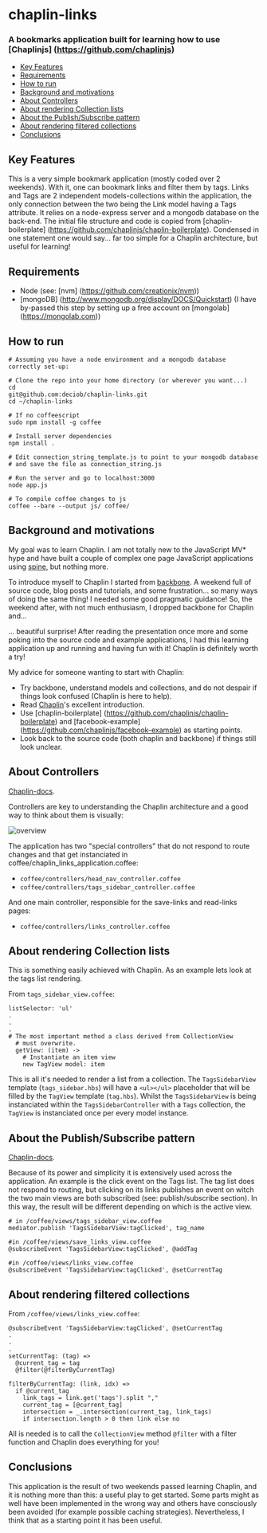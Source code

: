 # chaplin-links
### A bookmarks application built for learning how to use [Chaplinjs] (https://github.com/chaplinjs)

* [Key Features](#key-features)
* [Requirements](#requirements)
* [How to run](#how-to-run)
* [Background and motivations](#background-and-motivations)
* [About Controllers](#about-controllers)
* [About rendering Collection lists](#rendering-collection-lists)
* [About the Publish/Subscribe pattern](#about-the-publishsubscribe-pattern)
* [About rendering filtered collections](#about-rendering-filtered-collections)
* [Conclusions](#conclusions)

## Key Features
This is a very simple bookmark application (mostly coded over 2 weekends). With it, one can bookmark links and filter them by tags. Links and Tags are 2 independent models-collections within the application, the only connection between the two being the Link model having a Tags attribute. It relies on a node-express server and a mongodb database on the back-end. The initial file structure and code is copied from [chaplin-boilerplate] (https://github.com/chaplinjs/chaplin-boilerplate).
Condensed in one statement one would say... far too simple for a Chaplin architecture, but useful for learning!

## Requirements
* Node (see: [nvm] (https://github.com/creationix/nvm))
* [mongoDB] (http://www.mongodb.org/display/DOCS/Quickstart) (I have by-passed this step by setting up a free account on [mongolab] (https://mongolab.com))

## How to run
```
# Assuming you have a node environment and a mongodb database correctly set-up:

# Clone the repo into your home directory (or wherever you want...)
cd
git@github.com:deciob/chaplin-links.git
cd ~/chaplin-links

# If no coffeescript
sudo npm install -g coffee

# Install server dependencies
npm install .

# Edit connection_string_template.js to point to your mongodb database
# and save the file as connection_string.js

# Run the server and go to localhost:3000
node app.js

# To compile coffee changes to js
coffee --bare --output js/ coffee/ 

```

## Background and motivations
My goal was to learn Chaplin. I am not totally new to the JavaScript MV* hype and have built a couple of complex one page JavaScript applications using [spine](http://spinejs.com/), but nothing more.

To introduce myself to Chaplin I started from [backbone](http://backbonejs.org/). A weekend full of source code, blog posts and tutorials, and some frustration... so many ways of doing the same thing! I needed some good pragmatic guidance! So, the weekend after, with not much enthusiasm, I dropped backbone for Chaplin and...

... beautiful surprise! After reading the presentation once more and some poking into the source code and example applications, I had this learning application up and running and  having fun with it! Chaplin is definitely worth a try!

My advice for someone wanting to start with Chaplin:
* Try backbone, understand models and collections, and do not despair if things look confused (Chaplin is here to help).
* Read [Chaplin](https://github.com/chaplinjs/chaplin/blob/master/README.md)'s excellent introduction.
* Use [chaplin-boilerplate] (https://github.com/chaplinjs/chaplin-boilerplate) and [facebook-example] (https://github.com/chaplinjs/facebook-example) as starting points.
* Look back to the source code (both chaplin and backbone) if things still look unclear.

## About Controllers
[Chaplin-docs](https://github.com/chaplinjs/chaplin/blob/master/README.md#controllers).

Controllers are key to understanding the Chaplin architecture and a good way to think about them is visually:

![overview](https://raw.github.com/deciob/chaplin-links/master/img/controllers_layout_b.png)

The application has two "special controllers" that do not respond to route changes and that get instanciated in coffee/chaplin_links_application.coffee:

* `coffee/controllers/head_nav_controller.coffee`
* `coffee/controllers/tags_sidebar_controller.coffee`

And one main controller, responsible for the save-links and read-links pages:
* `coffee/controllers/links_controller.coffee`

## About rendering Collection lists
This is something easily achieved with Chaplin. As an example lets look at the tags list rendering.

From `tags_sidebar_view.coffee`:
```
listSelector: 'ul'
.
.
.
# The most important method a class derived from CollectionView
  # must overwrite.
  getView: (item) ->
    # Instantiate an item view
    new TagView model: item
```
This is all it's needed to render a list from a collection. The `TagsSidebarView` template (`tags_sidebar.hbs`) will have a `<ul></ul>` placeholder that will be filled by the `TagView` template (`tag.hbs`).
Whilst the `TagsSidebarView` is being instanciated within the `TagsSidebarController` with a `Tags` collection, the `TagView` is instanciated once per every model instance.


## About the Publish/Subscribe pattern
[Chaplin-docs](https://github.com/chaplinjs/chaplin/blob/master/README.md#mediator-and-publishsubscribe).

Because of its power and simplicity it is extensively used across the application. An example is the click event on the Tags list. The tag list does not respond to routing, but clicking on its links publishes an event on witch the two main views are both subscribed (see: publish/subscribe section). In this way, the result will be different depending on which is the active view.
```
# in /coffee/views/tags_sidebar_view.coffee
mediator.publish 'TagsSidebarView:tagClicked', tag_name

#in /coffee/views/save_links_view.coffee
@subscribeEvent 'TagsSidebarView:tagClicked', @addTag

#in /coffee/views/links_view.coffee
@subscribeEvent 'TagsSidebarView:tagClicked', @setCurrentTag
```

## About rendering filtered collections
From `/coffee/views/links_view.coffee`:
```
@subscribeEvent 'TagsSidebarView:tagClicked', @setCurrentTag
.
.
.
setCurrentTag: (tag) =>
  @current_tag = tag
  @filter(@filterByCurrentTag)

filterByCurrentTag: (link, idx) =>
  if @current_tag
    link_tags = link.get('tags').split ","
    current_tag = [@current_tag]
    intersection = _.intersection(current_tag, link_tags)
    if intersection.length > 0 then link else no
```
All is needed is to call the `CollectionView` method `@filter` with a filter function and Chaplin does everything for you!


## Conclusions
This application is the result of two weekends passed learning Chaplin, and it is nothing more than this: a useful play to get started. Some parts might as well have been implemented in the wrong way and others have consciously been avoided (for example possible caching strategies). Nevertheless, I think that as a starting point it has been useful. 